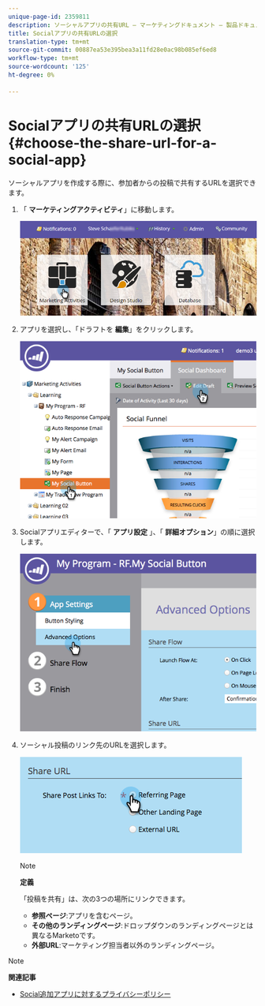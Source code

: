 ```yaml
---
unique-page-id: 2359811
description: ソーシャルアプリの共有URL — マーケティングドキュメント — 製品ドキュメントを選択します
title: Socialアプリの共有URLの選択
translation-type: tm+mt
source-git-commit: 00887ea53e395bea3a11fd28e0ac98b085ef6ed8
workflow-type: tm+mt
source-wordcount: '125'
ht-degree: 0%

---
```



# Socialアプリの共有URLの選択 {#choose-the-share-url-for-a-social-app}

ソーシャルアプリを作成する際に、参加者からの投稿で共有するURLを選択できます。

1. 「 **マーケティングアクティビティ**」に移動します。

   ![](assets/login-marketing-activities-1.png)

1. アプリを選択し、「ドラフトを **編集**」をクリックします。

   ![](assets/image2015-4-21-11-3a12-3a12.png)

1. Socialアプリエディターで、「 **アプリ設定** 」、「 **詳細オプション**」の順に選択します。

   ![](assets/image2015-4-21-11-3a14-3a46.png)

1. ソーシャル投稿のリンク先のURLを選択します。

   ![](assets/image2015-4-21-11-3a15-3a26.png)

   >[!NOTE]
   >
   >**定義**
   >
   >
   >「投稿を共有」は、次の3つの場所にリンクできます。
   >
   >    
   >    
   >    * **参照ページ**:アプリを含むページ。
   >    * **その他のランディングページ**:ドロップダウンのランディングページとは異なるMarketoです。
   >    * **外部URL**:マーケティング担当者以外のランディングページ。


>[!NOTE]
>
>**関連記事**
>
>* [Social追加アプリに対するプライバシーポリシー](add-your-privacy-policy-to-a-social-app.md)

>



